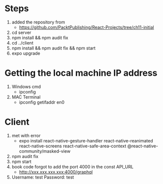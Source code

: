 # Steps
1.  added the repository from
    - https://github.com/PacktPublishing/React-Projects/tree/ch11-initial
2.  cd server
3.  npm install && npm audit fix
4.  cd ../client
5.  npm install && npm audit fix && npm start
6.  expo upgrade

# Getting the local machine IP address
1.  Windows cmd
    -   ipconfig
2.  MAC Terminal
    -   ipconfig getifaddr en0

#   Client
1.  met with error
    - expo install react-native-gesture-handler react-native-reanimated react-native-screens react-native-safe-area-context @react-native-community/masked-view
2.  npm audit fix
3.  npm start
4.  book code forgot to add the port 4000 in the const API_URL
    -   http://xxx.xxx.xxx.xxx:4000/graphql
5.  Username: test
    Password: test